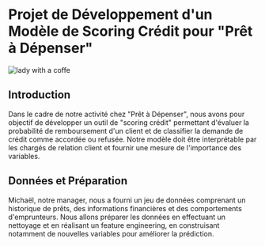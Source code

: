 <h1>
  Projet de Développement d'un Modèle de Scoring Crédit pour "Prêt à Dépenser"
</h1>
<div class='img'>
  <img src='https://images.unsplash.com/photo-1513270685578-bef8f99b9736?q=80&w=2674&auto=format&fit=crop&ixlib=rb-4.0.3&ixid=M3wxMjA3fDB8MHxwaG90by1wYWdlfHx8fGVufDB8fHx8fA%3D%3D', alt='lady with a coffe'>
</div>  
<h2>
  Introduction
</h2>

<p>
  Dans le cadre de notre activité chez "Prêt à Dépenser", nous avons pour objectif de développer un outil de "scoring crédit" permettant d'évaluer la probabilité de remboursement d'un client et de classifier la demande de crédit comme accordée ou refusée. Notre modèle doit être interprétable par les chargés de relation client et fournir une mesure de l'importance des variables.
</p>

<h2>
  Données et Préparation
</h2>
<p>
  Michaël, notre manager, nous a fourni un jeu de données comprenant un historique de prêts, des informations financières et des comportements d'emprunteurs. Nous allons préparer les données en effectuant un nettoyage et en réalisant un feature engineering, en construisant notamment de nouvelles variables pour améliorer la prédiction.
</p>  
